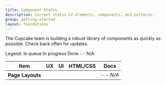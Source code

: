 ```yaml
---
title: Component Status
description: Current status of elements, components, and patterns.
group: getting-started
layout: foundations
---
```


The Cupcake team is building a robust library of components as quickly as possible. Check back often for updates. 

<span class="c-text-gray-7 c-text-bold"> Legend: </span>
<i class="c-text-gray-6 fal fa-star c-m-left-md"></i> In queue
<i class="c-text-warning fal fa-star-half c-m-left-md"></i> In progress
<i class="c-text-success fas fa-star c-m-left-md"></i> Done
<i class="c-text-success c-m-left-md">- -</i> N/A

<table class="c-table c-table-bordered">
  <thead>
    <tr>
      <th>Item</th>
      <th class="c-text-center">
        UX
      </th>
      <th class="c-text-center">
        UI
      </th>
      <th class="c-text-center">
        HTML/CSS
      </th>
      <th class="c-text-center">
        Docs
      </th>
    </tr>
  </thead>
  <tbody>
    <tr>
      <th class="c-text-lg">Page Layouts</th>
      <td><i class="c-text-gray-6 fal fa-2x fa-star"></i></td>
      <td><i class="c-text-warning fal fa-2x fa-star-half"></i></td>
      <td><i class="c-text-success fas fa-2x fa-star"></i></td>
      <td><i class="c-text-lg">- - N/A</i></td>
    </tr>
  </tbody>
</table>

